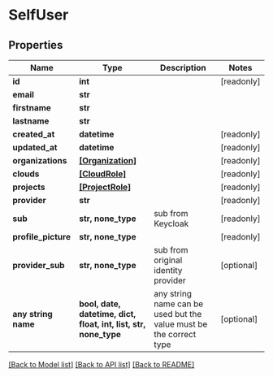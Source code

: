 # SelfUser


## Properties
Name | Type | Description | Notes
------------ | ------------- | ------------- | -------------
**id** | **int** |  | [readonly] 
**email** | **str** |  | 
**firstname** | **str** |  | 
**lastname** | **str** |  | 
**created_at** | **datetime** |  | [readonly] 
**updated_at** | **datetime** |  | [readonly] 
**organizations** | [**[Organization]**](Organization.md) |  | [readonly] 
**clouds** | [**[CloudRole]**](CloudRole.md) |  | [readonly] 
**projects** | [**[ProjectRole]**](ProjectRole.md) |  | [readonly] 
**provider** | **str** |  | [readonly] 
**sub** | **str, none_type** | sub from Keycloak | [readonly] 
**profile_picture** | **str, none_type** |  | [readonly] 
**provider_sub** | **str, none_type** | sub from original identity provider | [optional] 
**any string name** | **bool, date, datetime, dict, float, int, list, str, none_type** | any string name can be used but the value must be the correct type | [optional]

[[Back to Model list]](../README.md#documentation-for-models) [[Back to API list]](../README.md#documentation-for-api-endpoints) [[Back to README]](../README.md)


